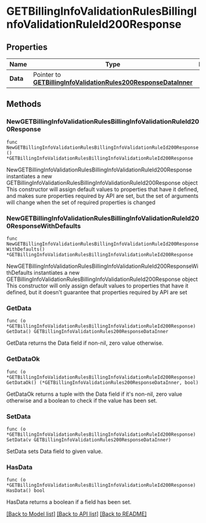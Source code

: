 # GETBillingInfoValidationRulesBillingInfoValidationRuleId200Response

## Properties

Name | Type | Description | Notes
------------ | ------------- | ------------- | -------------
**Data** | Pointer to [**GETBillingInfoValidationRules200ResponseDataInner**](GETBillingInfoValidationRules200ResponseDataInner.md) |  | [optional] 

## Methods

### NewGETBillingInfoValidationRulesBillingInfoValidationRuleId200Response

`func NewGETBillingInfoValidationRulesBillingInfoValidationRuleId200Response() *GETBillingInfoValidationRulesBillingInfoValidationRuleId200Response`

NewGETBillingInfoValidationRulesBillingInfoValidationRuleId200Response instantiates a new GETBillingInfoValidationRulesBillingInfoValidationRuleId200Response object
This constructor will assign default values to properties that have it defined,
and makes sure properties required by API are set, but the set of arguments
will change when the set of required properties is changed

### NewGETBillingInfoValidationRulesBillingInfoValidationRuleId200ResponseWithDefaults

`func NewGETBillingInfoValidationRulesBillingInfoValidationRuleId200ResponseWithDefaults() *GETBillingInfoValidationRulesBillingInfoValidationRuleId200Response`

NewGETBillingInfoValidationRulesBillingInfoValidationRuleId200ResponseWithDefaults instantiates a new GETBillingInfoValidationRulesBillingInfoValidationRuleId200Response object
This constructor will only assign default values to properties that have it defined,
but it doesn't guarantee that properties required by API are set

### GetData

`func (o *GETBillingInfoValidationRulesBillingInfoValidationRuleId200Response) GetData() GETBillingInfoValidationRules200ResponseDataInner`

GetData returns the Data field if non-nil, zero value otherwise.

### GetDataOk

`func (o *GETBillingInfoValidationRulesBillingInfoValidationRuleId200Response) GetDataOk() (*GETBillingInfoValidationRules200ResponseDataInner, bool)`

GetDataOk returns a tuple with the Data field if it's non-nil, zero value otherwise
and a boolean to check if the value has been set.

### SetData

`func (o *GETBillingInfoValidationRulesBillingInfoValidationRuleId200Response) SetData(v GETBillingInfoValidationRules200ResponseDataInner)`

SetData sets Data field to given value.

### HasData

`func (o *GETBillingInfoValidationRulesBillingInfoValidationRuleId200Response) HasData() bool`

HasData returns a boolean if a field has been set.


[[Back to Model list]](../README.md#documentation-for-models) [[Back to API list]](../README.md#documentation-for-api-endpoints) [[Back to README]](../README.md)


